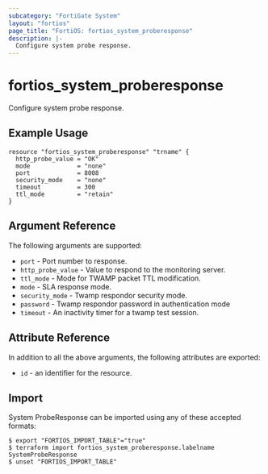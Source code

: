 ```yaml
---
subcategory: "FortiGate System"
layout: "fortios"
page_title: "FortiOS: fortios_system_proberesponse"
description: |-
  Configure system probe response.
---
```


# fortios_system_proberesponse
Configure system probe response.

## Example Usage

```hcl
resource "fortios_system_proberesponse" "trname" {
  http_probe_value = "OK"
  mode             = "none"
  port             = 8008
  security_mode    = "none"
  timeout          = 300
  ttl_mode         = "retain"
}
```

## Argument Reference


The following arguments are supported:

* `port` - Port number to response.
* `http_probe_value` - Value to respond to the monitoring server.
* `ttl_mode` - Mode for TWAMP packet TTL modification.
* `mode` - SLA response mode.
* `security_mode` - Twamp respondor security mode.
* `password` - Twamp respondor password in authentication mode
* `timeout` - An inactivity timer for a twamp test session.


## Attribute Reference

In addition to all the above arguments, the following attributes are exported:
* `id` - an identifier for the resource.

## Import

System ProbeResponse can be imported using any of these accepted formats:
```
$ export "FORTIOS_IMPORT_TABLE"="true"
$ terraform import fortios_system_proberesponse.labelname SystemProbeResponse
$ unset "FORTIOS_IMPORT_TABLE"
```
